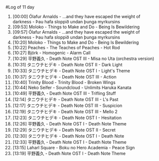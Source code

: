 #Log of 11 day

1. [00:00] Ólafur Arnalds - ...and they have escaped the weight of darkness - Þau hafa sloppið undan þunga myrkursins
1. [09:53] Moloko - Things to Make and Do - Being Is Bewildering
1. [09:57] Ólafur Arnalds - ...and they have escaped the weight of darkness - Þau hafa sloppið undan þunga myrkursins
1. [10:20] Moloko - Things to Make and Do - Being Is Bewildering
1. [10:22] Peaches - The Teaches of Peaches - Hot Rod
1. [10:27] Björk - Homogenic - Alarm Call
1. [10:29] 平野義久 - Death Note OST III - Misa no Uta (orchestra version)
1. [10:31] タニウチヒデキ - Death Note OST II - Dark Light
1. [10:33] タニウチヒデキ - Death Note OST I - Light's Theme
1. [10:37] タニウチヒデキ - Death Note OST III - Action
1. [10:40] Trinity Blood - Trinity Blood - Broken Wings
1. [10:44] Neko Seifer - Soundcloud - Unlimits Haruka Kanata
1. [10:49] 平野義久 - Death Note OST III - Trifling Stuff
1. [12:14] タニウチヒデキ - Death Note OST III - L's Past
1. [12:17] タニウチヒデキ - Death Note OST III - Suspicion
1. [12:19] タニウチヒデキ - Death Note OST III - Mello 2
1. [12:23] タニウチヒデキ - Death Note OST I - Hesitation
1. [12:26] 平野義久 - Death Note OST I - Death Note Theme
1. [12:29] タニウチヒデキ - Death Note OST II - Secret
1. [12:30] タニウチヒデキ - Death Note OST I - Death Note
1. [12:33] 平野義久 - Death Note OST I - Death Note Theme
1. [13:15] Laharl Square - Boku no Hero Academia - Peace Sign
1. [13:19] 平野義久 - Death Note OST I - Death Note Theme
